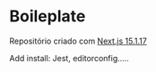 # Boileplate

Repositório criado com [Next.js 15.1.17](https://nextjs.org/)

Add install: Jest, editorconfig.....
